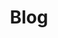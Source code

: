 ---
title: "Blog"
layout: category-blog  #네비게이션바에 나오는건 여러 카테고리중 하나이므로 복수형. 이 페이지엔 단수형이 없다. 
permalink: /Blog/
author_profile: true
sidebar_main: ture
classes: wide
---